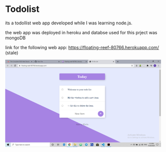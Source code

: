 # Todolist

its a todollist web app developed while I was learning node.js.

the web app was deployed in heroku and databse used for this prject was mongoDB


link for the following web app:  https://floating-reef-80766.herokuapp.com/ (stale)

<img src="Screenshot (284).png" width=500 >
